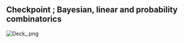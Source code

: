 ## Checkpoint ; Bayesian, linear and probability combinatorics 

![Deck_.png](https://github.com/JohnNkakuyia/checkpoint_phase_2/tree/main/images/Deck_.png)
